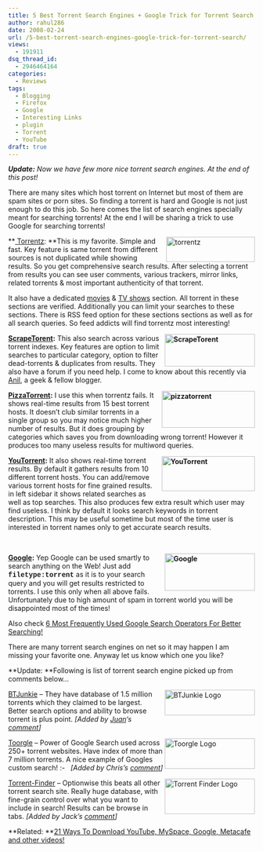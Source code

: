 ```yaml
---
title: 5 Best Torrent Search Engines + Google Trick for Torrent Search!
author: rahul286
date: 2008-02-24
url: /5-best-torrent-search-engines-google-trick-for-torrent-search/
views:
  - 191911
dsq_thread_id:
  - 2946464164
categories:
  - Reviews
tags:
  - Blogging
  - Firefox
  - Google
  - Interesting Links
  - plugin
  - Torrent
  - YouTube
draft: true
---
```

***Update:** Now we have few more nice torrent search engines. At the end of this post!*

There are many sites which host torrent on Internet but most of them are spam sites or porn sites. So finding a torrent is hard and Google is not just enough to do this job. So here comes the list of search engines specially meant for searching torrents! At the end I will be sharing a trick to use Google for searching torrents!

**<a href="http://www.torrentz.com/" onclick="_gaq.push(['_trackEvent', 'outbound-article', 'http://www.torrentz.com/', ' Torrentz']);" ><img class="wp-image-51443" style="margin: 0px 0px 0px 10px; border-width: 0px;" alt="torrentz" src="http://cdn.devilsworkshop.org/files/2008/02/torrentz.jpg" width="181" height="51" align="right" border="0" /> Torrentz</a>: **This is my favorite. Simple and fast. Key feature is same torrent from different sources is not duplicated while showing results. So you get comprehensive search results. After selecting a torrent from results you can see user comments, various trackers, mirror links, related torrents & most important authenticity of that torrent.

It also have a dedicated <a href="http://www.torrentz.com/movies" onclick="_gaq.push(['_trackEvent', 'outbound-article', 'http://www.torrentz.com/movies', 'movies']);" >movies</a> & <a href="http://www.torrentz.com/tv" onclick="_gaq.push(['_trackEvent', 'outbound-article', 'http://www.torrentz.com/tv', 'TV shows']);" >TV shows</a> section. All torrent in these sections are verified. Additionally you can limit your searches to these sections. There is RSS feed option for these sections sections as well as for all search queries. So feed addicts will find torrentz most interesting!

**<a href="http://scrapetorrent.com/" onclick="_gaq.push(['_trackEvent', 'outbound-article', 'http://scrapetorrent.com/', '']);" ><img style="margin: 0px 0px 0px 10px; border-width: 0px;" alt="ScrapeTorent" src="http://cdn.devilsworkshop.org/files/2008/02/scrapetorent.gif" width="184" height="66" align="right" border="0" /></a> <a href="http://scrapetorrent.com/" onclick="_gaq.push(['_trackEvent', 'outbound-article', 'http://scrapetorrent.com/', 'ScrapeTorent']);" >ScrapeTorent</a>:** This also search across various torrent indexes. Key features are option to limit searches to particular category, option to filter dead-torrents & duplicates from results. They also have a forum if you need help. I come to know about this recently via <a href="http://www.anilwadghule.com/" onclick="_gaq.push(['_trackEvent', 'outbound-article', 'http://www.anilwadghule.com/', 'Anil']);" >Anil</a>, a geek & fellow blogger.

**<a href="http://www.pizzatorrent.com/" onclick="_gaq.push(['_trackEvent', 'outbound-article', 'http://www.pizzatorrent.com/', ' PizzaTorrent']);" ><img style="margin: 0px 0px 0px 10px; border-width: 0px;" alt="pizzatorrent" src="http://cdn.devilsworkshop.org/files/2008/02/pizzatorrent.jpg" width="190" height="75" align="right" border="0" /> PizzaTorrent</a>:** I use this when torrentz fails. It shows real-time results from 15 best torrent hosts. It doesn&#8217;t club similar torrents in a single group so you may notice much higher number of results. But it does grouping by categories which saves you from downloading wrong torrent! However it produces too many useless results for multiword queries.

**<a href="http://www.youtorrent.com/" onclick="_gaq.push(['_trackEvent', 'outbound-article', 'http://www.youtorrent.com/', '']);" ><img style="margin: 0px 0px 0px 10px; border-width: 0px;" alt="YouTorrent" src="http://cdn.devilsworkshop.org/files/2008/02/youtorrent.png" width="190" height="71" align="right" border="0" /></a><a href="http://www.youtorrent.com/" onclick="_gaq.push(['_trackEvent', 'outbound-article', 'http://www.youtorrent.com/', 'YouTorrent']);" >YouTorrent</a>:** It also shows real-time torrent results. By default it gathers results from 10 different torrent hosts. You can add/remove various torrent hosts for fine grained results. in left sidebar it shows related searches as well as top searches. This also produces few extra result which user may find useless. I think by default it looks search keywords in torrent description. This may be useful sometime but most of the time user is interested in torrent names only to get accurate search results.

&nbsp;

**<a href="http://www.google.com/search?q=filetype%3Atorrent" onclick="_gaq.push(['_trackEvent', 'outbound-article', 'http://www.google.com/search?q=filetype%3Atorrent', '']);" ><img style="margin: 0px 0px 0px 10px; border-width: 0px;" alt="Google" src="http://cdn.devilsworkshop.org/files/2008/02/google.png" width="184" height="76" align="right" border="0" /></a><a href="http://www.google.com/search?q=filetype%3Atorrent" onclick="_gaq.push(['_trackEvent', 'outbound-article', 'http://www.google.com/search?q=filetype%3Atorrent', 'Google']);" >Google</a>:** Yep Google can be used smartly to search anything on the Web! Just add **<span style="font-family: courier;">filetype:torrent</span>** as it is to your search query and you will get results restricted to torrents. I use this only when all above fails. Unfortunately due to high amount of spam in torrent world you will be disappointed most of the times!

Also check <a title="Permanent link to 6 Most Frequently Used Google Search Operators For Better Searching!" href="http://devilsworkshop.org/2008/03/18/6-most-frequently-used-google-search-operators-for-better-searching/" rel="bookmark">6 Most Frequently Used Google Search Operators For Better Searching!</a>

There are many torrent search engines on net so it may happen I am missing your favorite one. Anyway let us know which one you like?

**Update: **Following is list of torrent search engine picked up from comments below&#8230;

<a href="http://btjunkie.org/" onclick="_gaq.push(['_trackEvent', 'outbound-article', 'http://btjunkie.org/', '']);" ><img style="margin: 0px 0px 0px 5px; border-width: 0px;" alt="BTJunkie Logo" src="http://cdn.devilsworkshop.org/files/2008/03/image66.png" width="184" height="52" align="right" border="0" /></a> <a href="http://btjunkie.org/" onclick="_gaq.push(['_trackEvent', 'outbound-article', 'http://btjunkie.org/', 'BTJunkie']);" >BTJunkie</a> &#8211; They have database of 1.5 million torrents which they claimed to be largest. Better search options and ability to browse torrent is plus point. *[Added by <a href="http://www.diginetperu.com/" onclick="_gaq.push(['_trackEvent', 'outbound-article', 'http://www.diginetperu.com/', 'Juan']);" >Juan</a>&#8216;s [comment][1]]*

<a href="http://www.toorgle.com/" onclick="_gaq.push(['_trackEvent', 'outbound-article', 'http://www.toorgle.com/', '']);" ><img style="border: 0px;" alt="Toorgle Logo" src="http://cdn.devilsworkshop.org/files/2008/04/image38.png" width="184" height="62" align="right" border="0" /></a> <a href="http://www.toorgle.com/" onclick="_gaq.push(['_trackEvent', 'outbound-article', 'http://www.toorgle.com/', 'Toorgle']);" >Toorgle</a> &#8211; Power of Google Search used across 250+ torrent websites. Have index of more than 7 million torrents. A nice example of Googles custom search! <img src="http://devilsworkshop.org/wp-includes/images/smilies/simple-smile.png" alt=":-)" class="wp-smiley" style="height: 1em; max-height: 1em;" />  *[Added by Chris&#8217;s [comment][2]]*

<a href="http://torrent-finder.com/" onclick="_gaq.push(['_trackEvent', 'outbound-article', 'http://torrent-finder.com/', '']);" ><img style="border: 0px;" alt="Torrent Finder Logo" src="http://cdn.devilsworkshop.org/files/2008/04/image39.png" width="184" height="72" align="right" border="0" /></a> <a href="http://torrent-finder.com/" onclick="_gaq.push(['_trackEvent', 'outbound-article', 'http://torrent-finder.com/', 'Torrent-Finder']);" >Torrent-Finder</a> &#8211; Optionwise this beats all other torrent search site. Really huge database, with fine-grain control over what you want to include in search! Results can be browse in tabs. *[Added by Jack&#8217;s [comment][3]]*

**Related: **[21 Ways To Download YouTube, MySpace, Google, Metacafe and other videos!][4]

 [1]: #comment-24381
 [2]: #comment-25475
 [3]: #comment-28701
 [4]: http://devilsworkshop.org/2008/03/28/21-ways-to-download-youtube-myspace-google-metacafe-and-other-videos/
